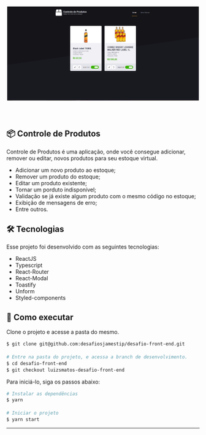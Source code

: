 <h1 align="center">
    <img alt="Produtos" src="./layout.png" width="500px"/>
</h1>

<br>

## 📦 Controle de Produtos

Controle de Produtos é uma aplicação, onde você consegue adicionar, remover ou editar, novos produtos para seu estoque virtual.
- Adicionar um novo produto ao estoque;
- Remover um produto do estoque;
- Editar um produto existente;
- Tornar um porduto indisponível;
- Validação se já existe algum produto com o mesmo código no estoque;	
- Exibição de mensagens de erro;
- Entre outros.

## 🛠 Tecnologias

Esse projeto foi desenvolvido com as seguintes tecnologias:

- ReactJS
- Typescript
- React-Router
- React-Modal
- Toastify
- Unform
- Styled-components

## 🚀 Como executar

Clone o projeto e acesse a pasta do mesmo.

```bash
$ git clone git@github.com:desafiosjamestip/desafio-front-end.git

# Entre na pasta do projeto, e acessa a branch de desenvolvimento.
$ cd desafio-front-end
$ git checkout luizsmatos-desafio-front-end
```

Para iniciá-lo, siga os passos abaixo:
```bash
# Instalar as dependências
$ yarn

# Iniciar o projeto
$ yarn start
```

---

